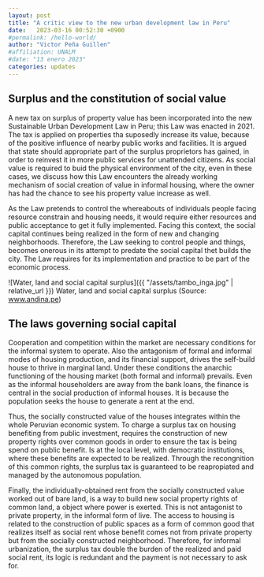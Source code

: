 ```yaml
---
layout: post
title: "A critic view to the new urban development law in Peru"
date:   2023-03-16 00:52:30 +0900
#permalink: /hello-world/
author: "Victor Peña Guillen"
#affiliation: UNALM
#date: "13 enero 2023"
categories: updates
---
```


## Surplus and the constitution of social value

A new tax on surplus of property value has been incorporated into the new Sustainable Urban Development Law in Peru; this Law was enacted in 2021.
The tax is applied on properties tha suposedly increase its value, because of the positive influence of nearby public works and facilities.
It is argued that state should appropriate part of the surplus proprietors has gained, in order to reinvest it in more public services for unattended citizens.
As social value is required to buid the physical environment of the city, even in these cases, we discuss how this Law encounters the already working mechanism of social creation of value in informal housing, where the owner has had the chance to see his property value increase as well.

As the Law pretends to control the whereabouts of individuals people facing resource constrain and housing needs, it would require either resources and public acceptance to get it fully implemented.
Facing this context, the social capital continues being realized in the form of new and changing neighborhoods.
Therefore, the Law seeking to control people and things, becomes onerous in its attempt to predate the social capital thet builds the city.
The Law requires for its implementation and practice to be part of the economic process.

![Water, land and social capital surplus]({{ "/assets/tambo_inga.jpg" | relative_url }})
Water, land and social capital surplus (Source: www.andina.pe)

## The laws governing social capital

Cooperation and competition within the market are necessary conditions for the informal system to operate.
Also the antagonism of formal and informal modes of housing production, and its financial support, drives the self-build house to thrive in marginal land.
Under these conditions the anarchic functioning of the housing market (both formal and informal) prevails.
Even as the informal householders are away from the bank loans, the finance is central in the social production of informal houses.
It is because the population seeks the house to generate a rent at the end.

Thus, the socially constructed value of the houses integrates within the whole Peruvian economic system.
To charge a surplus tax on housing benefiting from public investment, requires the construction of new property rights over common goods in order to ensure the tax is being spend on public benefit.
Is at the local level, with democratic institutions, where these benefits are expected to be realized.
Through the recongnition of this common rights, the surplus tax is guaranteed to be reapropiated and managed by the autonomous population.

Finally, the individually-obtained rent from the socially constructed value worked out of bare land, is a way to build new social property rights of common land, a object where power is exerted.
This is not antagonist to private property, in the informal form of live.
The access to housing is related to the construction of public spaces as a form of common good that realizes itself as social rent whose benefit comes not from private property but from the socially constructed neighborhood.
Therefore, for informal urbanization, the surplus tax double the burden of the realized and paid social rent, its logic is redundant and the payment is not necessary to ask for.
